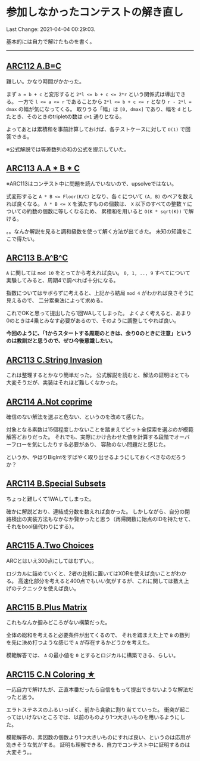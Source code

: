 # 参加しなかったコンテストの解き直し

Last Change: 2021-04-04 00:29:03.

基本的には自力で解けたものを書く。

---

## [ARC112 A.B=C](https://atcoder.jp/contests/arc112/tasks/arc112_a)

難しい。かなり時間がかかった。

まず `a = b + c` と変形すると `2*l <= b + c <= 2*r` という関係式は導出できる。
一方で `l <= a <= r` であることから `2*l <= b + c <= r` となり `r - 2*l = dmax` の幅が気になってくる。
取りうる「幅」は `[0, dmax]` であり、幅を `d` としたとき、そのときのtripletの数は `d+1` 通りとなる。

よってあとは累積和を事前計算しておけば、各テストケースに対して `O(1)` で回答できる。

※公式解説では等差数列の和の公式を提示していた。

## [ARC113 A.A * B * C](https://atcoder.jp/contests/arc113/tasks/arc113_a)

※ARC113はコンテスト中に問題を読んでいないので、upsolveではない。

式変形すると `A * B <= Floor(K/C)` となり、各 `C` について `(A, B)` のペアを数えれば良くなる。
`A * B <= X` を満たすものの個数は、 `X` 以下のすべての整数 `Y` についての約数の個数に等しくなるため、
累積和を用いると `O(K * sqrt(K))` で解ける。

。。なんか解説を見ると調和級数を使って解く方法が出てきた。
未知の知識をここで得たい。

## [ARC113 B.A^B^C](https://atcoder.jp/contests/arc113/tasks/arc113_b)

`A` に関しては `mod 10` をとってから考えれば良い。
`0, 1, .., 9` すべてについて実験してみると、周期4で調べれば十分になる。

指数についてはサボらずに考えると、上記から結局 `mod 4` がわかれば良さそうに見えるので、
二分累乗法によって求める。

これでOKと思って提出したら1回WAしてしまった。
よくよく考えると、あまり0のときは4乗とみなす必要があるので、そのように調整してやれば良い。

**今回のように、「1からスタートする周期のときは、余り0のときに注意」というのは教訓だと思うので、ぜひ今後意識したい。**

## [ARC113 C.String Invasion](https://atcoder.jp/contests/arc113/tasks/arc113_c)

これは整理するとかなり簡単だった。
公式解説を読むと、解法の証明はとても大変そうだが、実装はそれほど難しくなかった。

## [ARC114 A.Not coprime](https://atcoder.jp/contests/arc114/tasks/arc114_a)

確信のない解法を選ぶと危ない、というのを改めて感じた。

対象となる素数は15個程度しかないことを踏まえてビット全探索を選ぶのが模範解答どおりだった。
それでも、実際にかけ合わせた値を計算する段階でオーバーフローを気にしたりする必要があり、
容赦のない問題だと感じた。

というか、やはりBigIntをすばやく取り出せるようにしておくべきなのだろうか？

## [ARC114 B.Special Subsets](https://atcoder.jp/contests/arc114/tasks/arc114_b)

ちょっと難しくて1WAしてしまった。

確かに解説どおり、連結成分数を数えれば良かった。
しかしながら、自分の閉路検出の実装方法もなかなか賢かったと思う（再帰関数に始点のIDを持たせて、それをbool値代わりにする）。

## [ARC115 A.Two Choices](https://atcoder.jp/contests/arc115/tasks/arc115_a)

ARCとはいえ300点にしてはむずい。。

ロジカルに詰めていくと、2者の比較に置いてはXORを使えば良いことがわかる。
高速化部分を考えると400点でもいい気がするが、これに関しては数え上げのテクニックを使えば良い。

## [ARC115 B.Plus Matrix](https://atcoder.jp/contests/arc115/tasks/arc115_b)

これもなんか掴みどころがない構築だった。

全体の総和を考えると必要条件が出てくるので、
それを踏まえた上で `B` の数列を先に決め打つような感じで `A` が存在するかどうかを考えた。

模範解答では、 `A` の最小値を `0` とするとロジカルに構築できる、らしい。

## [ARC115 C.N Coloring ★](https://atcoder.jp/contests/arc115/tasks/arc115_c)

一応自力で解けたが、正直本番だったら自信をもって提出できないような解法だったと思う。

エラトステネスのふるいっぽく、前から貪欲に割り当てていった。
衝突が起こってはいけないところでは、以前のものより1つ大きいものを用いるようにした。

模範解答の、素因数の個数より1つ大きいものにすれば良い、というのは応用が効きそうな気がする。
証明も理解できる、自力でコンテスト中に証明するのは大変そう。。
